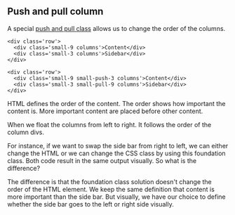 ## Push and pull column

A special [push and pull class](http://foundation.zurb.com/sites/docs/grid.html#source-ordering) allows us to change the order of the columns.


```
<div class='row'>
  <div class='small-9 columns'>Content</div>
  <div class='small-3 columns'>Sidebar</div>
</div>

<div class='row'>
  <div class='small-9 small-push-3 columns'>Content</div>
  <div class='small-3 small-pull-9 columns'>Sidebar</div>
</div>
```

HTML defines the order of the content. The order shows how important the content is. More important content are placed before other content.

When we float the columns from left to right. It follows the order of the column divs.

For instance, if we want to swap the side bar from right to left, we can either change the HTML or we can change the CSS class by using this foundation class. Both code result in the same output visually. So what is the difference?

The difference is that the foundation class solution doesn't change the order of the HTML element. We keep the same definition that content is more important than the side bar. But visually, we have our choice to define whether the side bar goes to the left or right side visually.
